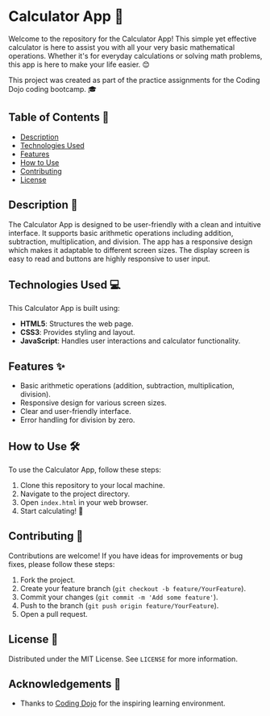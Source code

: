 # Calculator App 🧮

Welcome to the repository for the Calculator App! This simple yet effective calculator is here to assist you with all your very basic mathematical operations. Whether it's for everyday calculations or solving math problems, this app is here to make your life easier. 😊

This project was created as part of the practice assignments for the Coding Dojo coding bootcamp. 🎓

## Table of Contents 📘
- [Description](#description)
- [Technologies Used](#technologies-used)
- [Features](#features)
- [How to Use](#how-to-use)
- [Contributing](#contributing)
- [License](#license)

## Description 📝

The Calculator App is designed to be user-friendly with a clean and intuitive interface. It supports basic arithmetic operations including addition, subtraction, multiplication, and division. The app has a responsive design which makes it adaptable to different screen sizes. The display screen is easy to read and buttons are highly responsive to user input.

## Technologies Used 💻

This Calculator App is built using:
- **HTML5**: Structures the web page.
- **CSS3**: Provides styling and layout.
- **JavaScript**: Handles user interactions and calculator functionality.

## Features ✨
- Basic arithmetic operations (addition, subtraction, multiplication, division).
- Responsive design for various screen sizes.
- Clear and user-friendly interface.
- Error handling for division by zero.

## How to Use 🛠️

To use the Calculator App, follow these steps:
1. Clone this repository to your local machine.
2. Navigate to the project directory.
3. Open `index.html` in your web browser.
4. Start calculating! 🎉

## Contributing 🤝

Contributions are welcome! If you have ideas for improvements or bug fixes, please follow these steps:
1. Fork the project.
2. Create your feature branch (`git checkout -b feature/YourFeature`).
3. Commit your changes (`git commit -m 'Add some feature'`).
4. Push to the branch (`git push origin feature/YourFeature`).
5. Open a pull request.

## License 📄

Distributed under the MIT License. See `LICENSE` for more information.

## Acknowledgements 👏

- Thanks to [Coding Dojo](https://codingdojo.com) for the inspiring learning environment.
